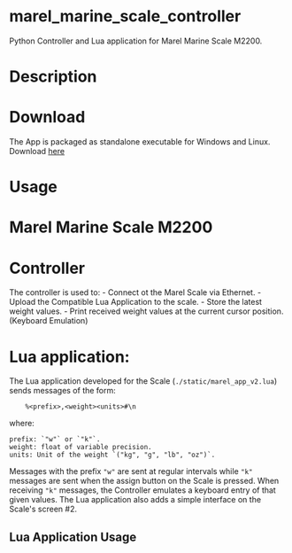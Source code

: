 # marel_marine_scale_controller
Python Controller and Lua application for Marel Marine Scale M2200.

# Description

# Download

The App is packaged as standalone executable for Windows and Linux.
Download [here](https://github.com/iml-gddaiss/marel_marine_scale_controller/releases)

# Usage


# Marel Marine Scale M2200


# Controller 
The controller is used to:
    - Connect ot the Marel Scale via Ethernet.
    - Upload the Compatible Lua Application to the scale.
    - Store the latest weight values.
    - Print received weight values at the current cursor position. (Keyboard Emulation)


# Lua application:
The Lua application developed for the Scale (`./static/marel_app_v2.lua`) sends messages of the form:
```
    %<prefix>,<weight><units>#\n
```
where:

    prefix: `"w"` or `"k"`.
    weight: float of variable precision.
    units: Unit of the weight `("kg", "g", "lb", "oz")`.
Messages with the prefix `"w"` are sent at regular intervals while `"k"` messages are sent when the assign button on the Scale is pressed.
When receiving `"k"` messages, the Controller emulates a keyboard entry of that given values.
The Lua application also adds a simple interface on the Scale's screen #2.

## Lua Application Usage
